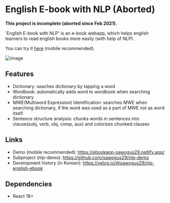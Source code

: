 # English E-book with NLP (Aborted)
**This project is incomplete (aborted since Feb 2021).**


'English E-book with NLP' is an e-book webapp, which helps english learners to read english books more easily (with help of NLP).

You can try it [here](https://ebookapp-sawogus29.netlify.app/) (mobile recommended).

![image](https://user-images.githubusercontent.com/37795048/162207604-f139b80e-c1b9-4e8a-a988-30ff01871368.png)

## Features
- Dictionary: seaches dictionary by tapping a word
- Wordbook: automatically adds word to wordbook when searching dictionary
- MWE(Multiword Expression) Identification: searches MWE when searching dictionary, if the word was used as a part of MWE not as word itself.   
- Sentence structure analysis: chunks words in sentences into clause(subj, verb, obj, comp, aux) and colorizes chunked clauses

## Links
- Demo (mobile recommended): https://ebookapp-sawogus29.netlify.app/
- Subproject (nlp-demo): https://github.com/sawogus29/nlp-demo
- Development history (in Korean): https://velog.io/@sawogus29/nlp-english-ebook

## Dependencies
- React 18+
